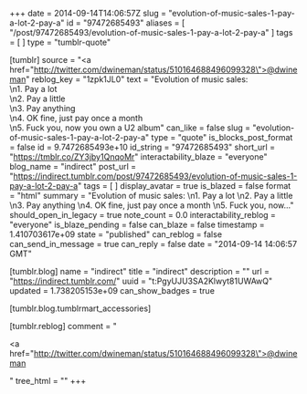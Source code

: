 +++
date = 2014-09-14T14:06:57Z
slug = "evolution-of-music-sales-1-pay-a-lot-2-pay-a"
id = "97472685493"
aliases = [ "/post/97472685493/evolution-of-music-sales-1-pay-a-lot-2-pay-a" ]
tags = [ ]
type = "tumblr-quote"

[tumblr]
source = "<a href=\"http://twitter.com/dwineman/status/510164688496099328\">@dwineman</a>"
reblog_key = "1zpk1JL0"
text = "Evolution of music sales:<br/>\n1. Pay a lot<br/>\n2. Pay a little<br/>\n3. Pay anything<br/>\n4. OK fine, just pay once a month<br/>\n5. Fuck you, now you own a U2 album"
can_like = false
slug = "evolution-of-music-sales-1-pay-a-lot-2-pay-a"
type = "quote"
is_blocks_post_format = false
id = 9.7472685493e+10
id_string = "97472685493"
short_url = "https://tmblr.co/ZY3jby1QnqoMr"
interactability_blaze = "everyone"
blog_name = "indirect"
post_url = "https://indirect.tumblr.com/post/97472685493/evolution-of-music-sales-1-pay-a-lot-2-pay-a"
tags = [ ]
display_avatar = true
is_blazed = false
format = "html"
summary = "Evolution of music sales: \n1. Pay a lot \n2. Pay a little \n3. Pay anything \n4. OK fine, just pay once a month \n5. Fuck you, now..."
should_open_in_legacy = true
note_count = 0.0
interactability_reblog = "everyone"
is_blaze_pending = false
can_blaze = false
timestamp = 1.410703617e+09
state = "published"
can_reblog = false
can_send_in_message = true
can_reply = false
date = "2014-09-14 14:06:57 GMT"

[tumblr.blog]
name = "indirect"
title = "indirect"
description = ""
url = "https://indirect.tumblr.com/"
uuid = "t:PgyUJU3SA2Klwyt81UWAwQ"
updated = 1.738205153e+09
can_show_badges = true

[tumblr.blog.tumblrmart_accessories]

[tumblr.reblog]
comment = "<p><a href=\"http://twitter.com/dwineman/status/510164688496099328\">@dwineman</a></p>"
tree_html = ""
+++
